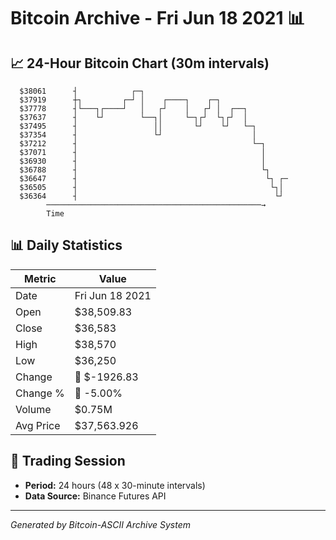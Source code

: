 # Bitcoin Archive - Fri Jun 18 2021 📊

## 📈 24-Hour Bitcoin Chart (30m intervals)

```
  $38061      ┤            ┌─┐                                 
  $37919      ┼┐         ┌─┘ │    ┌────┐    ┌─┐                
  $37778      ┤└───┐┌────┘   │   ┌┘    │   ┌┘ │  ┌──┐          
  $37637      ┤    └┘        └──┐│     └─┐┌┘  └┐┌┘  │          
  $37495      ┤                 ││       └┘    └┘   └─┐        
  $37354      ┤                 └┘                    │        
  $37212      ┤                                       └─┐      
  $37071      ┤                                         │      
  $36930      ┤                                         │      
  $36788      ┤                                         └┐     
  $36647      ┤                                          └┐ ┌─ 
  $36505      ┤                                           └┐│  
  $36364      ┤                                            └┘  
        ────────────────────────────────────────────────→
        Time
```

## 📊 Daily Statistics

| Metric | Value |
|--------|-------|
| Date | Fri Jun 18 2021 |
| Open | $38,509.83 |
| Close | $36,583 |
| High | $38,570 |
| Low | $36,250 |
| Change | 🔴 $-1926.83 |
| Change % | 🔴 -5.00% |
| Volume | $0.75M |
| Avg Price | $37,563.926 |

## 📅 Trading Session

- **Period:** 24 hours (48 x 30-minute intervals)
- **Data Source:** Binance Futures API

---
*Generated by Bitcoin-ASCII Archive System*
